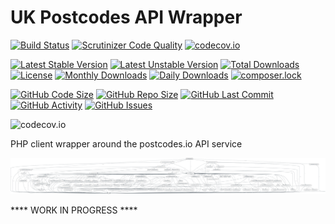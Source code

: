# UK Postcodes API Wrapper
[![Build Status](https://travis-ci.org/gordonbanderson/ukpostcodes.svg?branch=master)](https://travis-ci.org/gordonbanderson/ukpostcodes)
[![Scrutinizer Code Quality](https://scrutinizer-ci.com/g/gordonbanderson/ukpostcodes/badges/quality-score.png?b=master)](https://scrutinizer-ci.com/g/gordonbanderson/ukpostcodes/?branch=master)
[![codecov.io](https://codecov.io/github/gordonbanderson/ukpostcodes/coverage.svg?branch=master)](https://codecov.io/github/gordonbanderson/ukpostcodes?branch=master)


[![Latest Stable Version](https://poser.pugx.org/suilven/ukpostcodes/version)](https://packagist.org/packages/suilven/ukpostcodes)
[![Latest Unstable Version](https://poser.pugx.org/suilven/ukpostcodes/v/unstable)](//packagist.org/packages/suilven/ukpostcodes)
[![Total Downloads](https://poser.pugx.org/suilven/ukpostcodes/downloads)](https://packagist.org/packages/suilven/ukpostcodes)
[![License](https://poser.pugx.org/suilven/ukpostcodes/license)](https://packagist.org/packages/suilven/ukpostcodes)
[![Monthly Downloads](https://poser.pugx.org/suilven/ukpostcodes/d/monthly)](https://packagist.org/packages/suilven/ukpostcodes)
[![Daily Downloads](https://poser.pugx.org/suilven/ukpostcodes/d/daily)](https://packagist.org/packages/suilven/ukpostcodes)
[![composer.lock](https://poser.pugx.org/suilven/ukpostcodes/composerlock)](https://packagist.org/packages/suilven/ukpostcodes)

[![GitHub Code Size](https://img.shields.io/github/languages/code-size/gordonbanderson/ukpostcodes)](https://github.com/gordonbanderson/ukpostcodes)
[![GitHub Repo Size](https://img.shields.io/github/repo-size/gordonbanderson/ukpostcodes)](https://github.com/gordonbanderson/ukpostcodes)
[![GitHub Last Commit](https://img.shields.io/github/last-commit/gordonbanderson/ukpostcodes)](https://github.com/gordonbanderson/ukpostcodes)
[![GitHub Activity](https://img.shields.io/github/commit-activity/m/gordonbanderson/ukpostcodes)](https://github.com/gordonbanderson/ukpostcodes)
[![GitHub Issues](https://img.shields.io/github/issues/gordonbanderson/ukpostcodes)](https://github.com/gordonbanderson/ukpostcodes/issues)

![codecov.io](https://codecov.io/github/gordonbanderson/ukpostcodes/branch.svg?branch=master)

PHP client wrapper around the postcodes.io API service

![dependency graph for clue/graph-composer](./packages/packages.svg)



**** WORK IN PROGRESS ****
